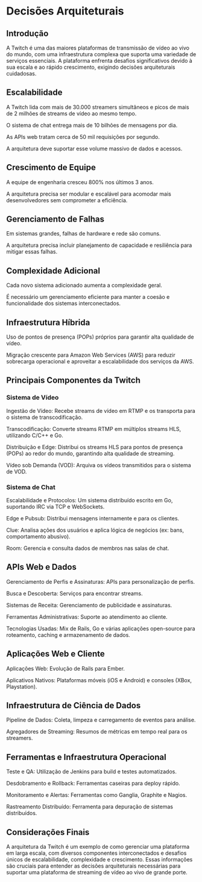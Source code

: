

# Decisões Arquiteturais

## Introdução

A Twitch é uma das maiores plataformas de transmissão de vídeo ao vivo do mundo, com uma infraestrutura complexa que suporta uma variedade de serviços essenciais. A plataforma enfrenta desafios significativos devido à sua escala e ao rápido crescimento, exigindo decisões arquiteturais cuidadosas.

## Escalabilidade

 A Twitch lida com mais de 30.000 streamers simultâneos e picos de mais de 2 milhões de streams de vídeo ao mesmo tempo.

 O sistema de chat entrega mais de 10 bilhões de mensagens por dia.

 As APIs web tratam cerca de 50 mil requisições por segundo.

 A arquitetura deve suportar esse volume massivo de dados e acessos.

## Crescimento de Equipe

A equipe de engenharia cresceu 800% nos últimos 3 anos.

A arquitetura precisa ser modular e escalável para acomodar mais desenvolvedores sem comprometer a eficiência.

## Gerenciamento de Falhas

Em sistemas grandes, falhas de hardware e rede são comuns.

A arquitetura precisa incluir planejamento de capacidade e resiliência para mitigar essas falhas.

## Complexidade Adicional

Cada novo sistema adicionado aumenta a complexidade geral.

É necessário um gerenciamento eficiente para manter a coesão e funcionalidade dos sistemas interconectados.

## Infraestrutura Híbrida

Uso de pontos de presença (POPs) próprios para garantir alta qualidade de vídeo.

Migração crescente para Amazon Web Services (AWS) para reduzir sobrecarga operacional e aproveitar a escalabilidade dos serviços da AWS.

## Principais Componentes da Twitch

### Sistema de Vídeo

Ingestão de Vídeo: Recebe streams de vídeo em RTMP e os transporta para o sistema de transcodificação.

Transcodificação: Converte streams RTMP em múltiplos streams HLS, utilizando C/C++ e Go.

Distribuição e Edge: Distribui os streams HLS para pontos de presença (POPs) ao redor do mundo, garantindo alta qualidade de streaming.

Vídeo sob Demanda (VOD): Arquiva os vídeos transmitidos para o sistema de VOD.

### Sistema de Chat

Escalabilidade e Protocolos: Um sistema distribuído escrito em Go, suportando IRC via TCP e WebSockets.

Edge e Pubsub: Distribui mensagens internamente e para os clientes.

Clue: Analisa ações dos usuários e aplica lógica de negócios (ex: bans, comportamento abusivo).

Room: Gerencia e consulta dados de membros nas salas de chat.

## APIs Web e Dados

Gerenciamento de Perfis e Assinaturas: APIs para personalização de perfis.

Busca e Descoberta: Serviços para encontrar streams.

Sistemas de Receita: Gerenciamento de publicidade e assinaturas.

Ferramentas Administrativas: Suporte ao atendimento ao cliente.

Tecnologias Usadas: Mix de Rails, Go e várias aplicações open-source para roteamento, caching e armazenamento de dados.

## Aplicações Web e Cliente

Aplicações Web: Evolução de Rails para Ember.

Aplicativos Nativos: Plataformas móveis (iOS e Android) e consoles (XBox, Playstation).

## Infraestrutura de Ciência de Dados

Pipeline de Dados: Coleta, limpeza e carregamento de eventos para análise.

Agregadores de Streaming: Resumos de métricas em tempo real para os streamers.

## Ferramentas e Infraestrutura Operacional

Teste e QA: Utilização de Jenkins para build e testes automatizados.

Desdobramento e Rollback: Ferramentas caseiras para deploy rápido.

Monitoramento e Alertas: Ferramentas como Ganglia, Graphite e Nagios.

Rastreamento Distribuído: Ferramenta para depuração de sistemas distribuídos.

## Considerações Finais

A arquitetura da Twitch é um exemplo de como gerenciar uma plataforma em larga escala, com diversos componentes interconectados e desafios únicos de escalabilidade, complexidade e crescimento. Essas informações são cruciais para entender as decisões arquiteturais necessárias para suportar uma plataforma de streaming de vídeo ao vivo de grande porte.





